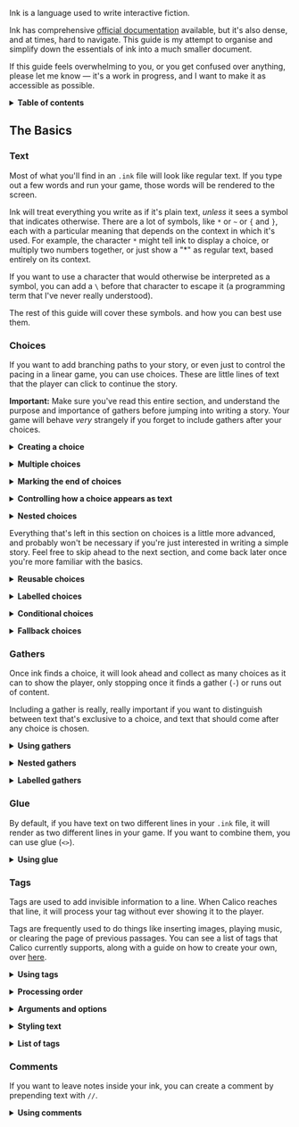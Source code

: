 Ink is a language used to write interactive fiction.

Ink has comprehensive [official documentation](https://github.com/inkle/ink/blob/master/Documentation/WritingWithInk.md#writing-with-ink) available, but it's also dense, and at times, hard to navigate. This guide is my attempt to organise and simplify down the essentials of ink into a much smaller document.

If this guide feels overwhelming to you, or you get confused over anything, please let me know — it's a work in progress, and I want to make it as accessible as possible.

<p><details>
<summary><b>Table of contents</b></summary><p>
	
- [The Basics](#the-basics)
  - [Text](#text)
  - [Choices](#choices)
  	- [Creating a choice](#basics-choices)
  	- [Multiple choices](#basics-choices-multiple)
  	- [Marking the end of choices](#basics-choices-gathers)
  	- [Controlling how a choice appears as text](#basics-choices-text)
  	- [Nested choices](#basics-choices-nested)
  	- [Reusable choices](#basics-choices-sticky)
  	- [Labelled choices](#basics-choices-labels)
  	- [Conditional choices](#basics-choices-conditional)
  	- [Fallback choices](#basics-choices-fallback)
  - [Gathers](#gathers)
  	- [Using gathers](#basics-gathers)
  	- [Nested gathers](#basics-gathers-nested)
  	- [Labelled gathers](#basics-gathers-labels)
  - [Glue](#glue)
  	- [Using glue](#basics-glue)
  - [Tags](#tags)
  	- [Using tags](#basics-tags)
  	- [Processing order](#basics-tags-order)
  	- [Styling text](#basics-tags-styling)
  - [Comments](#comments)
  	- [Using comments](#basics-tags)
  
</p></details></p>

## The Basics

### Text

Most of what you'll find in an `.ink` file will look like regular text. If you type out a few words and run your game, those words will be rendered to the screen.

Ink will treat everything you write as if it's plain text, *unless* it sees a symbol that indicates otherwise. There are a lot of symbols, like `*` or `~` or `{` and `}`, each with a particular meaning that depends on the context in which it's used. For example, the character `*` might tell ink to display a choice, or multiply two numbers together, or just show a "*" as regular text, based entirely on its context.

If you want to use a character that would otherwise be interpreted as a symbol, you can add a `\` before that character to escape it (a programming term that I've never really understood).

The rest of this guide will cover these symbols. and how you can best use them. 

### Choices

If you want to add branching paths to your story, or even just to control the pacing in a linear game, you can use choices. These are little lines of text that the player can click to continue the story.

**Important:** Make sure you've read this entire section, and understand the purpose and importance of gathers before jumping into writing a story. Your game will behave *very* strangely if you forget to include gathers after your choices.

<p>
<a name="basics-choices"></a>
<details>
<summary><b>Creating a choice</b></summary>
<br>

To add a choice to your story, start a line with `*`.

```
This is regular text.

* This is a choice!

	This is more text.
```

If you run the passage above, you will see the following.

```
This is regular text.

This is a choice!
```

The last line will, in Calico, look visually distinct. If you click it, it will fade out...

```
This is regular text.
```

And then it will fade in again as regular text, along with any text that comes afterwards.

```
This is regular text.

This is a choice!

This is more text.
```

</details></p>
<p>
<a name="basics-choices-multiple"></a>
<details>
<summary><b>Multiple choices</b></summary>
<br>

It's common, though by no means necessary, to offer the player multiple choices. Sometimes these choices will branch the story significantly, and other times they will lead to the exact same result immediately. Either one is more than fine.

Here's how you do it.

```
* A choice!
	And text that follows.

* A second choice...
	Which also has text after.

* Or a solitary third choice?
```

Any content that comes after a choice, but before another choice or a [gather](#gathers) is considered exclusive to that choice. In the above example, if the player clicks the first choice, it will remove the other choices, and show them...

 ```
 A choice!
 And text that follows.
 ```

Clicking the third choice will likewise remove the other choices, but only show "`Or a solitary third choice?`".

</details></p>

<p>
<a name="basics-choices-gathers"></a>
<details>
<summary><b>Marking the end of choices</b></summary>
<br>

Consider the following.

```
* First choice
	
	Text that's exclusive to the first choice.

* Second choice
```

How does that differ meaningfully from this next passage?

```
* The only choice available, because this is a linear game

[just pretend there's like, a hundred lines of prose here]

* Another solitary choice
```

The answer is... it doesn't. At all. Ink will see those as the same thing. If you render the second passage, you will see this--

```
The only choice available, because this is a linear game
Another solitary choice
```

Which is obviously not what we wanted. It's happening because ink didn't see a `-`, known as a gather, and assumed that all the text in between the two choices was meant to be exclusive to the first.

To fix the example above, we just add a `-` after our first choice. 

```
* The only choice available, because this is a linear game
-

[just pretend there's like, a hundred lines of prose here]

* Another solitary choice
```

Feel free to jump ahead if you want to read up on [gathers](#gathers), but we'll get there soon enough either way. First, there're a few more things to cover about choices.

</details></p>

<p>
<a name="basics-choices-text"></a>
<details>
<summary><b>Controlling how a choice appears as text</b></summary>
<br>

Clicking a choice will remove it, and all other choices, from the page. That choice will then be shown as regular text, along with any content that comes after that choice.

As you've seen in the sections above, you can make content exclusive to a choice. But you can also control how the choice itself shows up as plain text by using `[` and `]`.

At its simplest, if you wrap a choice in square brackets, it won't show up after you click it.

```
This is regular text.

* [This is a choice!]

	This is more text.
```

So once you've clicked the choice, the above would render as...

```
This is regular text.

This is more text.
```

But there's way more we can do with this. Technically, what's happening behind the scenes is that ink is dividing your choice into three sections — what's inside the brackets, and what comes before and after them.

Anything before or inside the brackets will be shown before the choice is chosen.

Anything before and after the brackets will be shown after the choice is chosen.

To use an example from [Winter](https://communistsister.itch.io/winter), 

```
* Winter's eyes widen very slightly[.], and I realise just what I could do to her.
```

This choice will render as...

```
Winter's eyes widen very slightly.
```

But when clicked, the text that replaces it will look like this.

```
Winter's eyes widen very slightly, and I realise just what I could do to her.
```

You may also be able to use [#glue](#gathers) (`<>`), depending on the situation, to similar effects.

</details></p>

<p>
<a name="basics-choices-nested"></a>
<details>
<summary><b>Nested choices</b></summary>
<br>

Sometimes, you might want to include choices that are exclusive to other choices. That's easy. You just add an extra `*`.

```
* A choice, and...
	
	Text that shows up after the first choice.
	
	** A second choice!
		
		And text that shows up after the second choice.
	--
-
```

For each level of depth, you'll need to add an extra `*`. You'll also need to add an extra `-`, if you want to use a gather inside that first choice.

</details></p>

Everything that's left in this section on choices is a little more advanced, and probably won't be necessary if you're just interested in writing a simple story. Feel free to skip ahead to the next section, and come back later once you're more familiar with the basics.

<p>
<a name="basics-choices-sticky"></a>
<details>
<summary><b>Reusable choices</b></summary>
<br>

By default, each choice can only be taken once. If you expect a player to revisit a section, you can use something called a sticky choice, created with `+` instead of `*` , that can be used an infinite number of times.

Like regular choices and gathers, you can nest a sticky choice inside another choice by adding an extra `+` for each level of depth.

</details></p>

<p>
<a name="basics-choices-labels"></a>
<details>
<summary><b>Labelled choices</b></summary>
<br>

By using `(` and `)`, you can label a choice using a single word made of alphanumeric characters and underscores. Labels aren't shown to the player, but are instead used like knots and stitches.

```
* (webbLaunch) That's finally goin' up?
```

By adding a label to a choice, you can conveniently create a way of tracking whether a particular choice was chosen.

```
* (ask) "What am I meant to do with this sword?"
* "Stick 'em with the sharp bit, right?"
-

You adjust your grip on the hilt {ask: nervously|expertly}.
```

You can also use a choice label as a divert target.

```
-> ask

* (ask) "What am I meant to do with this sword?"
```

Diverting to a choice will tell ink that it's been visited, which means `*` choices will be removed, even if they weren't explicitly chosen.

Diverting to a choice will also show the choice as plain text, after accounting for text suppressed using `[` and `]`.

</details></p>

<p>
<a name="basics-choices-conditional"></a>
<details>
<summary><b>Conditional choices</b></summary>
<br>

You can use inline conditionals to determine whether a choice should be available to the player.

```
= eight

* (drank) I drink.[] It's not very good wine.
	-> eight
* {not drank} I hesitate.[] She makes a little drinking motion with her hand.
	-> eight
* {drank} I take another swig. #clear
-
```

If you're using both a conditional and a label, make sure you put the label first.

```
* (drankTooMuch) {drank} You drink again.
```

</details></p>

<p>
<a name="basics-choices-fallback"></a>
<details>
<summary><b>Fallback choices</b></summary>
<br>

Since some choices can disappear (if you use `*`), or never appear (if you use conditionals), the player might find themselves in a situation where they don't have any choices left to click.

One solution involves using `+` to create sticky choices, but you can also use fallback choices. These are automatically chosen by ink if no other choice is available to the player, and don't contain any text.

Fallback choices look like this.

```
* ->
	Fallback text.
-
```

Or they look like this, if you want them to immediately divert.

```
* -> finale
```

The official ink documentation has a [good example](https://github.com/inkle/ink/blob/master/Documentation/WritingWithInk.md#example-of-a-fallback-choice), which I've included here.

```
=== find_help ===

	You search desperately for a friendly face in the crowd. 
	*	The woman in the hat[?] pushes you roughly aside. -> find_help
	*	The man with the briefcase[?] looks disgusted as you stumble past him. -> find_help 
	*	->
		But it is too late: you collapse onto the station platform. This is the end.
		-> END
```

Fallback choices can also be sticky.

```
=== conversation_loop 
	*	[Talk about the weather] -> chat_weather 
	*	[Talk about the children] -> chat_children 
	+	-> sit_in_silence_again
```

</details></p>

### Gathers

Once ink finds a choice, it will look ahead and collect as many choices as it can to show the player, only stopping once it finds a gather (`-`) or runs out of content. 

Including a gather is really, really important if you want to distinguish between text that's exclusive to a choice, and text that should come after any choice is chosen.

<p>
<a name="basics-gathers"></a>
<details>
<summary><b>Using gathers</b></summary>
<br>

Take a look at the following example.
```
* A choice
	Exclusive text
* A second choice
	More exclusive text
- // a gather
Text that will show up either way.

* A final choice.
```

If the gather was omitted, ink would show the following to the player.

```
A choice
A second choice
A final choice
```

And by clicking the second choice, the player would see...

```
A second choice
More exclusive text
Text that will show up either way
```
</details></p>

<p>
<a name="basics-gathers-nested"></a>
<details>
<summary><b>Nested gathers</b></summary>
<br>

Like regular (`*`) and sticky (`+`) choices, gathers can be nested within choices. You'll just need to add an extra `-` for each level of depth.

```
* A choice, and...
	
	Text that shows up after the first choice.
	
	** A second choice!
		
		And text that shows up after the second choice.
	--
-
```

</details></p>

<p>
<a name="basics-gathers-labels"></a>
<details>
<summary><b>Labelled gathers</b></summary>
<br>

You can add a label to gathers in the same way you can add them to choices. Just add a name (that only contains letters, numbers, and underscores) in brackets after a gather.

```
- (goHome)
```

A labelled gather can follow a block of choices, but it can also be anywhere else. Ink won't tell you off, even if you include a dozen gathers in a story that doesn't have a single choice.

Labelling choices allows us to divert to that line from elsewhere in the story, which can be much more convenient than breaking your story up into progressively smaller knots and stitches. 

Also, it lets you test that label like a variable to see if it's been visited.

Keep in mind, if you're labelling a nested gather, it needs to have one more `-` than the level above it, otherwise ink will see that as the end of that choice block.

```
* A choice

	** A nested choice
	-- (label)
-
```

</details></p>

### Glue
By default, if you have text on two different lines in your `.ink` file, it will render as two different lines in your game. If you want to combine them, you can use glue (`<>`).

<p>
<a name="basics-glue"></a>
<details>
<summary><b>Using glue</b></summary>
<br>

To glue two lines together, add glue to the end of the first line, or the start of the second.

```
First line...
<> second line.

Third, <>
and fourth!
```

Which will produce...

```
First line... second line.
Third, and fourth!
```

Glue can appear at the start of one line *and* at the end of the next, too. The following is totally fine.

```
One, <>
two, <>
<> three!
```

Which produces...

```
One, two, three!
```

Glue will persist across diverts, and will also apply to choices.

Keep in mind, though, that there's no way to remove glue from a line. You can't separate them.

</details></p>

### Tags

Tags are used to add invisible information to a line. When Calico reaches that line, it will process your tag without ever showing it to the player.

Tags are frequently used to do things like inserting images, playing music, or clearing the page of previous passages. You can see a list of tags that Calico currently supports, along with a guide on how to create your own, over [here](https://github.com/elliotherriman/calico/blob/main/documentation/tags.md).

<p>
<a name="basics-tags"></a>
<details>
<summary><b>Using tags</b></summary>
<br>

Tags are marked with a `#`, and any text after is seen as part of that tag. You can include a "#" in your story by escaping it, like so "\#".

```
A line of text, that includes a \#, and also a... #tag
```

```
A line of text, that includes a #, and also a...
```

You can add several tags to the same line by delimiting with ``#``:

```
I ran out of the door #image: door.png #delay: 500
```

</details></p>
<p>
<a name="basics-tags-order"></a>
<details>
<summary><b>Processing order</b></summary>
<br>

Take the following example.

```
#tag1
Text #tag2
```

In Calico, `#tag1` will be processed before "Text", and "Text" will be processed before `#tag2`. 

This is in contrast to other implementations of ink, where both tags would be processed before the text.

If you prefer the old behaviour, the patch `forcetagsbeforeline.js` will ensure all tags run before a line is processed.

</details></p>
<p>
<a name="basics-tags-arguments"></a>
<details>
<summary><b>Arguments and options</b></summary>
<br>

Some tags expect arguments, which Calico will process alongside the tag.

```
#tag: value
```

Some patches include tags that support multiple values, like so--

```
#tag: value, value2, value3
```

Some patches also support tag options, which by convention are separated with a ">>". For example, in `musicplayer.js`, you can apply a custom `fadein` value by supplying it as an option.

```
#play: file | fadein: 1000
```

</details></p>
<p>
<a name="basics-tags-styling"></a>
<details>
<summary><b>Styling text</b></summary>
<br>

Calico technically has two ways of processing tags. Tags added to the `Tags` class will apply before or after a line has been assembled. Tags added to the `Parser` class will apply while a line is being assembled.

This makes Parser tags really, really handy for styling text, allowing you to easily set the font, colour, and any other CSS properties for a word or line.

</details></p>
<p>
<a name="basics-tags-list"></a>
<details>
<summary><b>List of tags</b></summary>
<br>

You can see a list of tags that Calico supports out of the box [here](https://github.com/elliotherriman/calico/blob/main/documentation/tags.md).
</details></p>

### Comments

If you want to leave notes inside your ink, you can create a comment by prepending text with `//`.

<p>
<a name="basics-tags"></a>
<details>
<summary><b>Using comments</b></summary>
<br>

Any line that starts appears after `//` won't be shown to the player. Unlike tags, comments are automatically removed by the compiler, and won't show up in your exported `.json` file. 

```
// here's some text that won't show up
And here's some text that will!
```

This applies to instances of `//` anywhere in a line.

```
And here's some text *will* show up... // and a comment that won't
```

</details></p>
